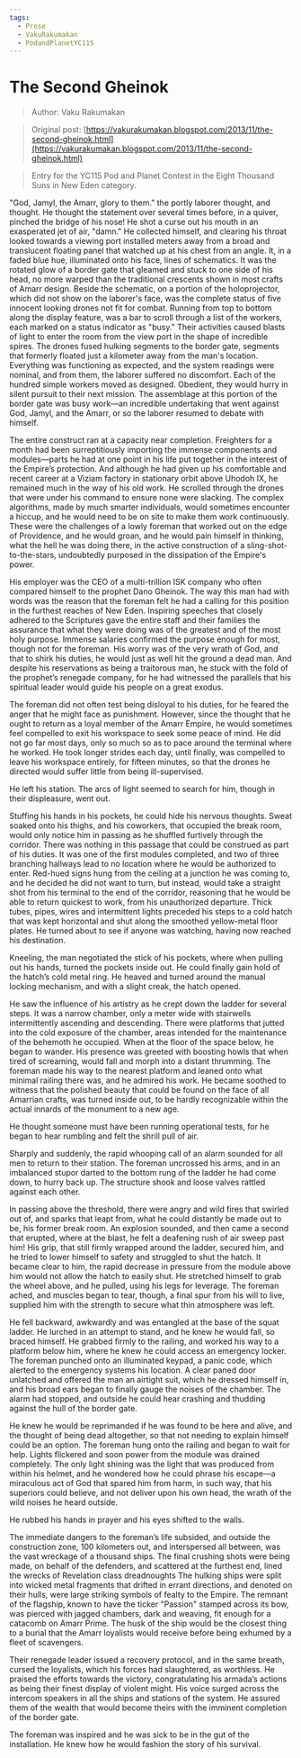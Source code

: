 ```yaml
---
tags:
  - Prose
  - VakuRakumakan
  - PodandPlanetYC115
---
```


# The Second Gheinok

> Author: Vaku Rakumakan

> Original post: [https://vakurakumakan.blogspot.com/2013/11/the-second-gheinok.html](https://vakurakumakan.blogspot.com/2013/11/the-second-gheinok.html)

> Entry for the YC115 Pod and Planet Contest in the Eight Thousand Suns in New Eden category.


"God, Jamyl, the Amarr, glory to them." the portly laborer thought, and thought. He thought the statement over several times before, in a quiver, pinched the bridge of his nose! He shot a curse out his mouth in an exasperated jet of air, "damn." He collected himself, and clearing his throat looked towards a viewing port installed meters away from a broad and translucent floating panel that watched up at his chest from an angle. It, in a faded blue hue, illuminated onto his face, lines of schematics. It was the rotated glow of a border gate that gleamed and stuck to one side of his head, no more warped than the traditional crescents shown in most crafts of Amarr design. Beside the schematic, on a portion of the holoprojector, which did not show on the laborer's face, was the complete status of five innocent looking drones not fit for combat. Running from top to bottom along the display feature, was a bar to scroll through a list of the workers, each marked on a status indicator as "busy." Their activities caused blasts of light to enter the room from the view port in the shape of incredible spires. The drones fused hulking segments to the border gate, segments that formerly floated just a kilometer away from the man's location. Everything was functioning as expected, and the system readings were nominal, and from them, the laborer suffered no discomfort. Each of the hundred simple workers moved as designed. Obedient, they would hurry in silent pursuit to their next mission. The assemblage at this portion of the border gate was busy work—an incredible undertaking that went against God, Jamyl, and the Amarr, or so the laborer resumed to debate with himself.

The entire construct ran at a capacity near completion. Freighters for a month had been surreptitiously importing the immense components and modules—parts he had at one point in his life put together in the interest of the Empire’s protection.  And although he had given up his comfortable and recent career at a Viziam factory in stationary orbit above Uhodoh IX, he remained much in the way of his old work. He scrolled through the drones that were under his command to ensure none were slacking. The complex algorithms, made by much smarter individuals, would sometimes encounter a hiccup, and he would need to be on site to make them work continuously. These were the challenges of a lowly foreman that worked out on the edge of Providence, and he would groan, and he would pain himself in thinking, what the hell he was doing there, in the active construction of a sling-shot-to-the-stars, undoubtedly purposed in the dissipation of the Empire's power.

His employer was the CEO of a multi-trillion ISK company who often compared himself to the prophet Dano Gheinok. The way this man had with words was the reason that the foreman felt he had a calling for this position in the furthest reaches of New Eden. Inspiring speeches that closely adhered to the Scriptures gave the entire staff and their families the assurance that what they were doing was of the greatest and of the most holy purpose. Immense salaries confirmed the purpose enough for most, though not for the foreman. His worry was of the very wrath of God, and that to shirk his duties, he would just as well hit the ground a dead man. And despite his reservations as being a traitorous man, he stuck with the fold of the prophet’s renegade company, for he had witnessed the parallels that his spiritual leader would guide his people on a great exodus.

The foreman did not often test being disloyal to his duties, for he feared the anger that he might face as punishment. However, since the thought that he ought to return as a loyal member of the Amarr Empire, he would sometimes feel compelled to exit his workspace to seek some peace of mind. He did not go far most days, only so much so as to pace around the terminal where he worked. He took longer strides each day, until finally, was compelled to leave his workspace entirely, for fifteen minutes, so that the drones he directed would suffer little from being ill-supervised.

He left his station. The arcs of light seemed to search for him, though in their displeasure, went out.

Stuffing his hands in his pockets, he could hide his nervous thoughts. Sweat soaked onto his thighs, and his coworkers, that occupied the break room, would only notice him in passing as he shuffled furtively through the corridor. There was nothing in this passage that could be construed as part of his duties. It was one of the first modules completed, and two of three branching hallways lead to no location where he would be authorized to enter. Red-hued signs hung from the ceiling at a junction he was coming to, and he decided he did not want to turn, but instead, would take a straight shot from his terminal to the end of the corridor, reasoning that he would be able to return quickest to work, from his unauthorized departure. Thick tubes, pipes, wires and intermittent lights preceded his steps to a cold hatch that was kept horizontal and shut along the smoothed yellow-metal floor plates. He turned about to see if anyone was watching, having now reached his destination.

Kneeling, the man negotiated the stick of his pockets, where when pulling out his hands, turned the pockets inside out. He could finally gain hold of the hatch’s cold metal ring. He heaved and turned around the manual locking mechanism, and with a slight creak, the hatch opened.

He saw the influence of his artistry as he crept down the ladder for several steps. It was a narrow chamber, only a meter wide with stairwells intermittently ascending and descending. There were platforms that jutted into the cold exposure of the chamber, areas intended for the maintenance of the behemoth he occupied. When at the floor of the space below, he began to wander. His presence was greeted with boosting howls that when tired of screaming, would fall and morph into a distant thrumming. The foreman made his way to the nearest platform and leaned onto what minimal railing there was, and he admired his work. He became soothed to witness that the polished beauty that could be found on the face of all Amarrian crafts, was turned inside out, to be hardly recognizable within the actual innards of the monument to a new age.

He thought someone must have been running operational tests, for he began to hear rumbling and felt the shrill pull of air.

Sharply and suddenly, the rapid whooping call of an alarm sounded for all men to return to their station. The foreman uncrossed his arms, and in an imbalanced stupor darted to the bottom rung of the ladder he had come down, to hurry back up. The structure shook and loose valves rattled against each other.

In passing above the threshold, there were angry and wild fires that swirled out of, and sparks that leapt from, what he could distantly be made out to be, his former break room. An explosion sounded, and then came a second that erupted, where at the blast, he felt a deafening rush of air sweep past him! His grip, that still firmly wrapped around the ladder, secured him, and he tried to lower himself to safety and struggled to shut the hatch. It became clear to him, the rapid decrease in pressure from the module above him would not allow the hatch to easily shut. He stretched himself to grab the wheel above, and he pulled, using his legs for leverage. The foreman ached, and muscles began to tear, though, a final spur from his will to live, supplied him with the strength to secure what thin atmosphere was left.

He fell backward, awkwardly and was entangled at the base of the squat ladder. He lurched in an attempt to stand, and he knew he would fall, so braced himself.  He grabbed firmly to the railing, and worked his way to a platform below him, where he knew he could access an emergency locker. The foreman punched onto an illuminated keypad, a panic code, which alerted to the emergency systems his location. A clear paned door unlatched and offered the man an airtight suit, which he dressed himself in, and his broad ears began to finally gauge the noises of the chamber. The alarm had stopped, and outside he could hear crashing and thudding against the hull of the border gate.

He knew he would be reprimanded if he was found to be here and alive, and the thought of being dead altogether, so that not needing to explain himself could be an option. The foreman hung onto the railing and began to wait for help. Lights flickered and soon power from the module was drained completely. The only light shining was the light that was produced from within his helmet, and he wondered how he could phrase his escape—a miraculous act of God that spared him from harm, in such way, that his superiors could believe, and not deliver upon his own head, the wrath of the wild noises he heard outside.

He rubbed his hands in prayer and his eyes shifted to the walls.

The immediate dangers to the foreman’s life subsided, and outside the construction zone, 100 kilometers out, and interspersed all between, was the vast wreckage of a thousand ships. The final crushing shots were being made, on behalf of the defenders, and scattered at the furthest end, lined the wrecks of Revelation class dreadnoughts  The hulking ships were split into wicked metal fragments that drifted in errant directions, and denoted on their hulls, were large striking symbols of fealty to the Empire. The remnant of the flagship, known to have the ticker "Passion" stamped across its bow, was pierced with jagged chambers, dark and weaving, fit enough for a catacomb on Amarr Prime. The husk of the ship would be the closest thing to a burial that the Amarr loyalists would receive before being exhumed by a fleet of scavengers.

Their renegade leader issued a recovery protocol, and in the same breath, cursed the loyalists, which his forces had slaughtered, as worthless. He praised the efforts towards the victory, congratulating his armada’s actions as being their finest display of violent might. His voice surged across the intercom speakers in all the ships and stations of the system. He assured them of the wealth that would become theirs with the imminent completion of the border gate.

The foreman was inspired and he was sick to be in the gut of the installation. He knew how he would fashion the story of his survival.

